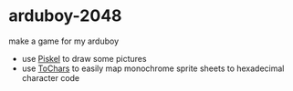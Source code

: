 # arduboy-2048
make a game for my arduboy

* use [Piskel](https://www.piskelapp.com/)  to draw some pictures
* use [ToChars](http://www.crait.net/tochars/) to easily map monochrome sprite sheets to hexadecimal character code
